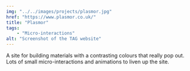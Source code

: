 ```yaml
---
img: "../../images/projects/plasmor.jpg"
href: "https://www.plasmor.co.uk/"
title: "Plasmor"
tags: 
    - "Micro-interactions"
alt: "Screenshot of the TAG website"
---
```


A site for building materials with a contrasting colours that really pop out. Lots of small micro-interactions and animations to liven up the site.